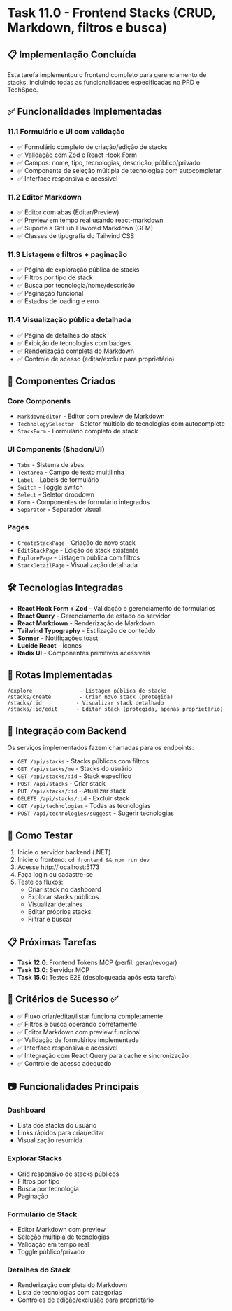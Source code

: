 # Task 11.0 - Frontend Stacks (CRUD, Markdown, filtros e busca)

## 📋 Implementação Concluída

Esta tarefa implementou o frontend completo para gerenciamento de stacks, incluindo todas as funcionalidades especificadas no PRD e TechSpec.

## ✅ Funcionalidades Implementadas

### 11.1 Formulário e UI com validação
- ✅ Formulário completo de criação/edição de stacks
- ✅ Validação com Zod e React Hook Form
- ✅ Campos: nome, tipo, tecnologias, descrição, público/privado
- ✅ Componente de seleção múltipla de tecnologias com autocompletar
- ✅ Interface responsiva e acessível

### 11.2 Editor Markdown
- ✅ Editor com abas (Editar/Preview)
- ✅ Preview em tempo real usando react-markdown
- ✅ Suporte a GitHub Flavored Markdown (GFM)
- ✅ Classes de tipografia do Tailwind CSS

### 11.3 Listagem e filtros + paginação
- ✅ Página de exploração pública de stacks
- ✅ Filtros por tipo de stack
- ✅ Busca por tecnologia/nome/descrição
- ✅ Paginação funcional
- ✅ Estados de loading e erro

### 11.4 Visualização pública detalhada
- ✅ Página de detalhes do stack
- ✅ Exibição de tecnologias com badges
- ✅ Renderização completa do Markdown
- ✅ Controle de acesso (editar/excluir para proprietário)

## 🔧 Componentes Criados

### Core Components
- `MarkdownEditor` - Editor com preview de Markdown
- `TechnologySelector` - Seletor múltiplo de tecnologias com autocomplete
- `StackForm` - Formulário completo de stack

### UI Components (Shadcn/UI)
- `Tabs` - Sistema de abas
- `Textarea` - Campo de texto multilinha
- `Label` - Labels de formulário
- `Switch` - Toggle switch
- `Select` - Seletor dropdown
- `Form` - Componentes de formulário integrados
- `Separator` - Separador visual

### Pages
- `CreateStackPage` - Criação de novo stack
- `EditStackPage` - Edição de stack existente
- `ExplorePage` - Listagem pública com filtros
- `StackDetailPage` - Visualização detalhada

## 🛠 Tecnologias Integradas

- **React Hook Form + Zod** - Validação e gerenciamento de formulários
- **React Query** - Gerenciamento de estado do servidor
- **React Markdown** - Renderização de Markdown
- **Tailwind Typography** - Estilização de conteúdo
- **Sonner** - Notificações toast
- **Lucide React** - Ícones
- **Radix UI** - Componentes primitivos acessíveis

## 📝 Rotas Implementadas

```
/explore               - Listagem pública de stacks
/stacks/create         - Criar novo stack (protegida)
/stacks/:id           - Visualizar stack detalhado
/stacks/:id/edit      - Editar stack (protegida, apenas proprietário)
```

## 🔗 Integração com Backend

Os serviços implementados fazem chamadas para os endpoints:

- `GET /api/stacks` - Stacks públicos com filtros
- `GET /api/stacks/me` - Stacks do usuário
- `GET /api/stacks/:id` - Stack específico
- `POST /api/stacks` - Criar stack
- `PUT /api/stacks/:id` - Atualizar stack
- `DELETE /api/stacks/:id` - Excluir stack
- `GET /api/technologies` - Todas as tecnologias
- `POST /api/technologies/suggest` - Sugerir tecnologias

## 🚀 Como Testar

1. Inicie o servidor backend (.NET)
2. Inicie o frontend: `cd frontend && npm run dev`
3. Acesse http://localhost:5173
4. Faça login ou cadastre-se
5. Teste os fluxos:
   - Criar stack no dashboard
   - Explorar stacks públicos
   - Visualizar detalhes
   - Editar próprios stacks
   - Filtrar e buscar

## 📋 Próximas Tarefas

- **Task 12.0**: Frontend Tokens MCP (perfil: gerar/revogar)
- **Task 13.0**: Servidor MCP
- **Task 15.0**: Testes E2E (desbloqueada após esta tarefa)

## 🎯 Critérios de Sucesso ✅

- ✅ Fluxo criar/editar/listar funciona completamente
- ✅ Filtros e busca operando corretamente
- ✅ Editor Markdown com preview funcional
- ✅ Validação de formulários implementada
- ✅ Interface responsiva e acessível
- ✅ Integração com React Query para cache e sincronização
- ✅ Controle de acesso adequado

## 📷 Funcionalidades Principais

### Dashboard
- Lista dos stacks do usuário
- Links rápidos para criar/editar
- Visualização resumida

### Explorar Stacks
- Grid responsivo de stacks públicos
- Filtros por tipo
- Busca por tecnologia
- Paginação

### Formulário de Stack
- Editor Markdown com preview
- Seleção múltipla de tecnologias
- Validação em tempo real
- Toggle público/privado

### Detalhes do Stack
- Renderização completa do Markdown
- Lista de tecnologias com categorias
- Controles de edição/exclusão para proprietário